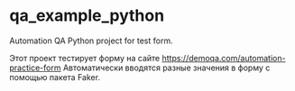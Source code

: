 # qa_example_python
Automation QA Python project for test form.

Этот проект тестирует форму на сайте https://demoqa.com/automation-practice-form
Автоматически вводятся разные значения в форму с помощью пакета Faker.
